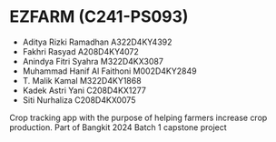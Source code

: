 # EZFARM (C241-PS093)
- Aditya Rizki Ramadhan	A322D4KY4392
- Fakhri Rasyad	A208D4KY4072
- Anindya Fitri Syahra M322D4KX3087
- Muhammad Hanif Al Faithoni M002D4KY2849
- T. Malik Kamal M322D4KY1868
- Kadek Astri Yani C208D4KX1277
- Siti Nurhaliza C208D4KX0075

Crop tracking app with the purpose of helping farmers increase crop production. Part of Bangkit 2024 Batch 1 capstone project
